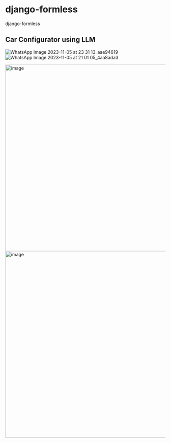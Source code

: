 # django-formless
django-formless
## Car Configurator using LLM

![WhatsApp Image 2023-11-05 at 23 31 13_aae94619](https://github.com/ASCA-Dedication/v1-aframe-formless-mobilothon/assets/83634457/39fd72e5-cd36-4d8f-900c-d96b9ebcb6cc) ![WhatsApp Image 2023-11-05 at 21 01 05_4aa8ada3](https://github.com/ASCA-Dedication/v1-aframe-formless-mobilothon/assets/83634457/fd3c4ba2-0175-4357-9fea-3c613a56e16f)

<img width="583" alt="image" src="https://github.com/ASCA-Dedication/v1-aframe-formless-mobilothon/assets/83634457/6aef7c87-1fb7-41a0-b35c-d3abbeaa25f6">

<img width="584" alt="image" src="https://github.com/ASCA-Dedication/v1-aframe-formless-mobilothon/assets/83634457/fd4ee40f-d9c7-4e0e-bc18-4c644c5bdc9b">
